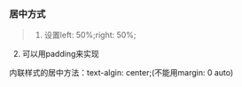 ﻿### 居中方式
>1. 设置left: 50%;right: 50%;
2. 可以用padding来实现

内联样式的居中方法：text-algin: center;(不能用margin: 0 auto)





